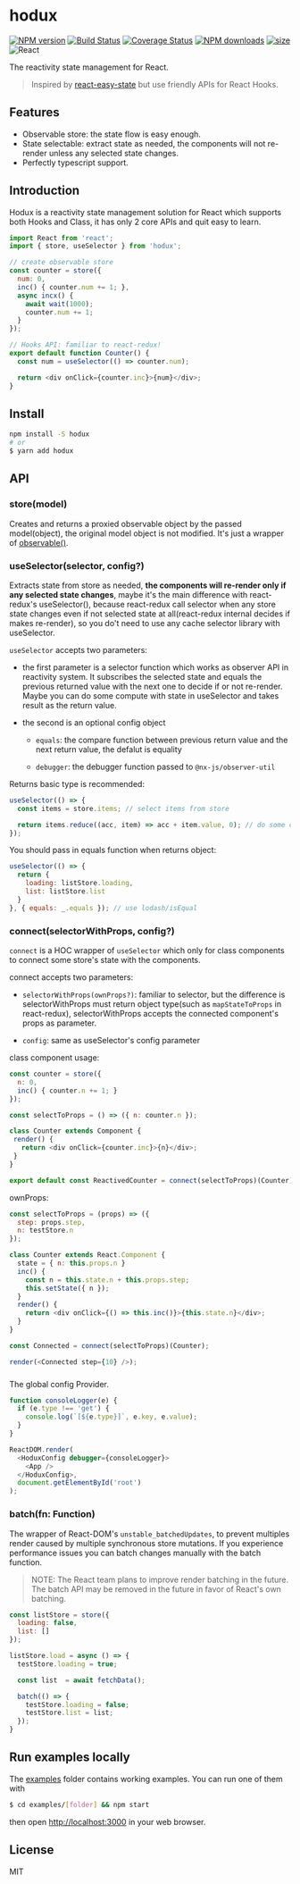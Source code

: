 # hodux

[![NPM version](https://img.shields.io/npm/v/hodux.svg?style=flat)](https://npmjs.org/package/hodux)
[![Build Status](https://img.shields.io/travis/react-kit/hodux.svg?style=flat)](https://travis-ci.org/react-kit/hodux)
[![Coverage Status](https://img.shields.io/coveralls/react-kit/hodux.svg?style=flat)](https://coveralls.io/r/react-kit/hodux)
[![NPM downloads](http://img.shields.io/npm/dm/hodux.svg?style=flat)](https://npmjs.org/package/hodux)
[![size](https://badgen.net/bundlephobia/minzip/hodux@latest)](https://bundlephobia.com/result?p=hodux@latest)
![React](https://img.shields.io/npm/dependency-version/hodux/peer/react?logo=react)

The reactivity state management for React.

> Inspired by [react-easy-state](https://github.com/solkimicreb/react-easy-state) but use friendly APIs for React Hooks.

## Features

- Observable store: the state flow is easy enough.
- State selectable: extract state as needed, the components will not re-render unless any selected state changes.
- Perfectly typescript support.

## Introduction

Hodux is a reactivity state management solution for React which supports both Hooks and Class, it has only 2 core APIs and quit easy to learn.

```js
import React from 'react';
import { store, useSelector } from 'hodux';

// create observable store
const counter = store({
  num: 0,
  inc() { counter.num += 1; },
  async incx() {
    await wait(1000);
    counter.num += 1;
  }
});

// Hooks API: familiar to react-redux!
export default function Counter() {
  const num = useSelector(() => counter.num);

  return <div onClick={counter.inc}>{num}</div>;
}
```

## Install

```sh
npm install -S hodux
# or
$ yarn add hodux
```

## API

### store(model)

Creates and returns a proxied observable object by the passed model(object), the original model object is not modified. It's just a wrapper of [observable()](https://github.com/nx-js/observer-util#proxy--observableobject).

### useSelector(selector, config?)

Extracts state from store as needed, **the components will re-render only if any selected state changes**, maybe it's the main difference with react-redux's useSelector(), because react-redux call selector when any store state changes even if not selected state at all(react-redux internal decides if makes re-render), so you do't need to use any cache selector library with useSelector.

`useSelector` accepts two parameters:

- the first parameter is a selector function which works as observer API in reactivity system. It subscribes the selected state and equals the previous returned value with the next one to decide if or not re-render. Maybe you can do some compute with state in useSelector and takes result as the return value.

- the second is an optional config object
  
  - `equals`: the compare function between previous return value and the next return value, the defalut is equality

  - `debugger`: the debugger function passed to `@nx-js/observer-util`

Returns basic type is recommended:

```js
useSelector(() => {
  const items = store.items; // select items from store

  return items.reduce((acc, item) => acc + item.value, 0); // do some compute with state and return result
});
```

You should pass in equals function when returns object:

```js
useSelector(() => {
  return {
    loading: listStore.loading,
    list: listStore.list
  }
}, { equals: _.equals }); // use lodash/isEqual
```

### connect(selectorWithProps, config?)

`connect` is a HOC wrapper of `useSelector` which only for class components to connect some store's state with the components.

connect accepts two parameters:

- `selectorWithProps(ownProps?)`: familiar to selector, but the difference is selectorWithProps must return object type(such as `mapStateToProps` in react-redux), selectorWithProps accepts the connected component's props as parameter.

- `config`: same as useSelector's config parameter

class component usage:

```js
const counter = store({
  n: 0,
  inc() { counter.n += 1; }
});

const selectToProps = () => ({ n: counter.n });

class Counter extends Component {
 render() {
   return <div onClick={counter.inc}>{n}</div>;
 }
}

export default const ReactivedCounter = connect(selectToProps)(Counter);
```

ownProps:

```js
const selectToProps = (props) => ({
  step: props.step,
  n: testStore.n
});

class Counter extends React.Component {
  state = { n: this.props.n }
  inc() {
    const n = this.state.n + this.props.step;
    this.setState({ n });
  }
  render() {
    return <div onClick={() => this.inc()}>{this.state.n}</div>;
  }
}

const Connected = connect(selectToProps)(Counter);

render(<Connected step={10} />);
```

### <HoduxConfig equal={fn} debugger={fn} />

The global config Provider.

```js
function consoleLogger(e) {
  if (e.type !== 'get') {
    console.log(`[${e.type}]`, e.key, e.value);
  }
}

ReactDOM.render(
  <HoduxConfig debugger={consoleLogger}>
    <App />
  </HoduxConfig>,
  document.getElementById('root')
);
```

### batch(fn: Function)

The wrapper of React-DOM's `unstable_batchedUpdates`, to prevent multiples render caused by multiple synchronous store mutations. If you experience performance issues you can batch changes manually with the batch function.

> NOTE: The React team plans to improve render batching in the future. The batch API may be removed in the future in favor of React's own batching.

```js
const listStore = store({
  loading: false,
  list: []
});

listStore.load = async () => {
  testStore.loading = true;

  const list  = await fetchData();

  batch(() => {
    testStore.loading = false;
    testStore.list = list;
  });
}
```

## Run examples locally

The [examples](examples) folder contains working examples.
You can run one of them with

```bash
$ cd examples/[folder] && npm start
```

then open <http://localhost:3000> in your web browser.

## License

MIT
